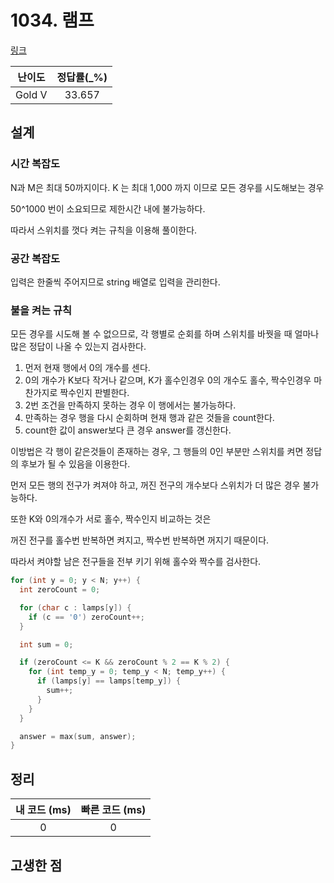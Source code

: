 # 1034. 램프

[링크](https://www.acmicpc.net/problem/1034)

| 난이도 | 정답률(\_%) |
| :----: | :---------: |
| Gold V |   33.657    |

## 설계

### 시간 복잡도

N과 M은 최대 50까지이다. K 는 최대 1,000 까지 이므로 모든 경우를 시도해보는 경우

50^1000 번이 소요되므로 제한시간 내에 불가능하다.

따라서 스위치를 껏다 켜는 규칙을 이용해 풀이한다.

### 공간 복잡도

입력은 한줄씩 주어지므로 string 배열로 입력을 관리한다.

### 불을 켜는 규칙

모든 경우를 시도해 볼 수 없으므로, 각 행별로 순회를 하며 스위치를 바꿧을 때 얼마나 많은 정답이 나올 수 있는지 검사한다.

1. 먼저 현재 행에서 0의 개수를 센다.
2. 0의 개수가 K보다 작거나 같으며, K가 홀수인경우 0의 개수도 홀수, 짝수인경우 마찬가지로 짝수인지 판별한다.
3. 2번 조건을 만족하지 못하는 경우 이 행에서는 불가능하다.
4. 만족하는 경우 행을 다시 순회하며 현재 행과 같은 것들을 count한다.
5. count한 값이 answer보다 큰 경우 answer를 갱신한다.

이방법은 각 행이 같은것들이 존재하는 경우, 그 행들의 0인 부분만 스위치를 켜면 정답의 후보가 될 수 있음을 이용한다.

먼저 모든 행의 전구가 켜져야 하고, 꺼진 전구의 개수보다 스위치가 더 많은 경우 불가능하다.

또한 K와 0의개수가 서로 홀수, 짝수인지 비교하는 것은

꺼진 전구를 홀수번 반복하면 켜지고, 짝수번 반복하면 꺼지기 때문이다.

따라서 켜야할 남은 전구들을 전부 키기 위해 홀수와 짝수를 검사한다.

```cpp
for (int y = 0; y < N; y++) {
  int zeroCount = 0;

  for (char c : lamps[y]) {
    if (c == '0') zeroCount++;
  }

  int sum = 0;

  if (zeroCount <= K && zeroCount % 2 == K % 2) {
    for (int temp_y = 0; temp_y < N; temp_y++) {
      if (lamps[y] == lamps[temp_y]) {
        sum++;
      }
    }
  }

  answer = max(sum, answer);
}
```

## 정리

| 내 코드 (ms) | 빠른 코드 (ms) |
| :----------: | :------------: |
|      0       |       0        |

## 고생한 점
